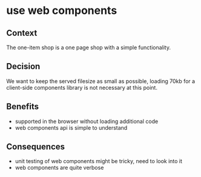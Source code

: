 # use web components

## Context 
The one-item shop is a one page shop with a simple functionality.

## Decision
We want to keep the served filesize as small as possible, loading 70kb for a client-side components library is not necessary at this point.

## Benefits
- supported in the browser without loading additional code
- web components api is simple to understand

## Consequences
- unit testing of web components might be tricky, need to look into it
- web components are quite verbose